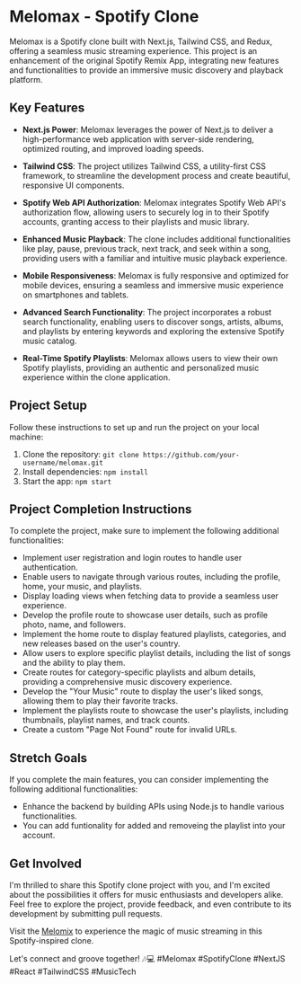 # Melomax - Spotify Clone

Melomax is a Spotify clone built with Next.js, Tailwind CSS, and Redux, offering a seamless music streaming experience. This project is an enhancement of the original Spotify Remix App, integrating new features and functionalities to provide an immersive music discovery and playback platform.

## Key Features

- **Next.js Power**: Melomax leverages the power of Next.js to deliver a high-performance web application with server-side rendering, optimized routing, and improved loading speeds.

- **Tailwind CSS**: The project utilizes Tailwind CSS, a utility-first CSS framework, to streamline the development process and create beautiful, responsive UI components.

- **Spotify Web API Authorization**: Melomax integrates Spotify Web API's authorization flow, allowing users to securely log in to their Spotify accounts, granting access to their playlists and music library.

- **Enhanced Music Playback**: The clone includes additional functionalities like play, pause, previous track, next track, and seek within a song, providing users with a familiar and intuitive music playback experience.

- **Mobile Responsiveness**: Melomax is fully responsive and optimized for mobile devices, ensuring a seamless and immersive music experience on smartphones and tablets.

- **Advanced Search Functionality**: The project incorporates a robust search functionality, enabling users to discover songs, artists, albums, and playlists by entering keywords and exploring the extensive Spotify music catalog.

- **Real-Time Spotify Playlists**: Melomax allows users to view their own Spotify playlists, providing an authentic and personalized music experience within the clone application.

## Project Setup

Follow these instructions to set up and run the project on your local machine:

1. Clone the repository: `git clone https://github.com/your-username/melomax.git`
2. Install dependencies: `npm install`
3. Start the app: `npm start`

## Project Completion Instructions

To complete the project, make sure to implement the following additional functionalities:

- Implement user registration and login routes to handle user authentication.
- Enable users to navigate through various routes, including the profile, home, your music, and playlists.
- Display loading views when fetching data to provide a seamless user experience.
- Develop the profile route to showcase user details, such as profile photo, name, and followers.
- Implement the home route to display featured playlists, categories, and new releases based on the user's country.
- Allow users to explore specific playlist details, including the list of songs and the ability to play them.
- Create routes for category-specific playlists and album details, providing a comprehensive music discovery experience.
- Develop the "Your Music" route to display the user's liked songs, allowing them to play their favorite tracks.
- Implement the playlists route to showcase the user's playlists, including thumbnails, playlist names, and track counts.
- Create a custom "Page Not Found" route for invalid URLs.

## Stretch Goals

If you complete the main features, you can consider implementing the following additional functionalities:

- Enhance the backend by building APIs using Node.js to handle various functionalities.
- You can add funtionality for added and removeing the playlist into your account.

## Get Involved

I'm thrilled to share this Spotify clone project with you, and I'm excited about the possibilities it offers for music enthusiasts and developers alike. Feel free to explore the project, provide feedback, and even contribute to its development by submitting pull requests.

Visit the [Melomix](https://melomix.vercel.app/) to experience the magic of music streaming in this Spotify-inspired clone.

Let's connect and groove together! 🎶💻 #Melomax #SpotifyClone #NextJS #React #TailwindCSS #MusicTech
